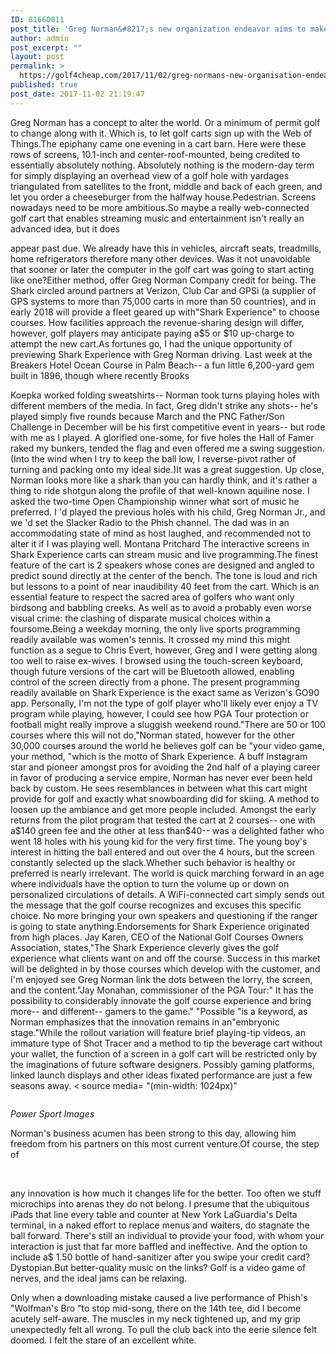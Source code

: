 ```yaml
---
ID: 81660011
post_title: 'Greg Norman&#8217;s new organization endeavor aims to make the golf course experience bigger and better'
author: admin
post_excerpt: ""
layout: post
permalink: >
  https://golf4cheap.com/2017/11/02/greg-normans-new-organisation-endeavor-aims-to-make-the-golf-course-experience-bigger-and-better/
published: true
post_date: 2017-11-02 21:19:47
---
```

<div data-reactid="49">
<p data-reactid="50">Greg Norman has a concept to alter the world. Or a minimum of permit golf to change along with it. Which is, to let golf carts sign up with the Web of Things.The epiphany came one evening in a cart barn. Here were these rows of screens, 10.1-inch and center-roof-mounted, being credited to essentially absolutely nothing. Absolutely nothing is the modern-day term for simply displaying an overhead view of a golf hole with yardages triangulated from satellites to the front, middle and back of each green, and let you order a cheeseburger from the halfway house.Pedestrian. Screens nowadays need to be more ambitious.So maybe a really web-connected golf cart that enables streaming music and entertainment isn't really an advanced idea, but it does</p>
<p data-reactid="56">appear past due. We already have this in vehicles, aircraft seats, treadmills, home refrigerators therefore many other devices. Was it not unavoidable that sooner or later the computer in the golf cart was going to start acting like one?Either method, offer Greg Norman Company credit for being. The Shark circled around partners at Verizon, Club Car and GPSi (a supplier of GPS systems to more than 75,000 carts in more than 50 countries), and in early 2018 will provide a fleet geared up with"Shark Experience" to choose courses. How facilities approach the revenue-sharing design will differ, however, golf players may anticipate paying a$5 or $10 up-charge to attempt the new cart.As fortunes go, I had the unique opportunity of previewing Shark Experience with Greg Norman driving. Last week at the Breakers Hotel Ocean Course in Palm Beach-- a fun little 6,200-yard gem built in 1896, though where recently Brooks</p>
<p data-reactid="60">Koepka worked folding sweatshirts-- Norman took turns playing holes with different members of the media. In fact, Greg didn't strike any shots-- he's played simply five rounds because March and the PNC Father/Son Challenge in December will be his first competitive event in years-- but rode with me as I played. A glorified one-some, for five holes the Hall of Famer raked my bunkers, tended the flag and even offered me a swing suggestion.(Into the wind when I try to keep the ball low, I reverse-pivot rather of turning and packing onto my ideal side.)It was a great suggestion. Up close, Norman looks more like a shark than you can hardly think, and it's rather a thing to ride shotgun along the profile of that well-known aquiline nose. I asked the two-time Open Championship winner what sort of music he preferred. I 'd played the previous holes with his child, Greg Norman Jr., and we 'd set the Slacker Radio to the Phish channel. The dad was in an accommodating state of mind as host laughed, and recommended not to alter it if I was playing well. Montana Pritchard The interactive screens in Shark Experience carts can stream music and live programming.The finest feature of the cart is 2 speakers whose cones are designed and angled to predict sound directly at the center of the bench. The tone is loud and rich but lessons to a point of near inaudibility 40 feet from the cart. Which is an essential feature to respect the sacred area of golfers who want only birdsong and babbling creeks. As well as to avoid a probably even worse visual crime: the clashing of disparate musical choices within a foursome.Being a weekday morning, the only live sports programming readily available was women's tennis. It crossed my mind this might function as a segue to Chris Evert, however, Greg and I were getting along too well to raise ex-wives. I browsed using the touch-screen keyboard, though future versions of the cart will be Bluetooth allowed, enabling control of the screen directly from a phone. The present programming readily available on Shark Experience is the exact same as Verizon's GO90 app. Personally, I'm not the type of golf player who'll likely ever enjoy a TV program while playing, however, I could see how PGA Tour protection or football might really improve a sluggish weekend round."There are 50 or 100 courses where this will not do,"Norman stated, however for the other 30,000 courses around the world he believes golf can be "your video game, your method, "which is the motto of Shark Experience. A buff Instagram star and pioneer amongst pros for avoiding the 2nd half of a playing career in favor of producing a service empire, Norman has never ever been held back by custom. He sees resemblances in between what this cart might provide for golf and exactly what snowboarding did for skiing. A method to loosen up the ambiance and get more people included. Amongst the early returns from the pilot program that tested the cart at 2 courses-- one with a$140 green fee and the other at less than$40-- was a delighted father who went 18 holes with his young kid for the very first time. The young boy's interest in hitting the ball entered and out over the 4 hours, but the screen constantly selected up the slack.Whether such behavior is healthy or preferred is nearly irrelevant. The world is quick marching forward in an age where individuals have the option to turn the volume up or down on personalized circulations of details. A WiFi-connected cart simply sends out the message that the golf course recognizes and excuses this specific choice. No more bringing your own speakers and questioning if the ranger is going to state anything.Endorsements for Shark Experience originated from high places. Jay Karen, CEO of the National Golf Courses Owners Association, states,"The Shark Experience cleverly gives the golf experience what clients want on and off the course. Success in this market will be delighted in by those courses which develop with the customer, and I'm enjoyed see Greg Norman link the dots between the lorry, the screen, and the content."Jay Monahan, commissioner of the PGA Tour:" It has the possibility to considerably innovate the golf course experience and bring more-- and different-- gamers to the game." "Possible "is a keyword, as Norman emphasizes that the innovation remains in an"embryonic stage."While the rollout variation will feature brief playing-tip videos, an immature type of Shot Tracer and a method to tip the beverage cart without your wallet, the function of a screen in a golf cart will be restricted only by the imaginations of future software designers. Possibly gaming platforms, linked launch displays and other ideas fixated performance are just a few seasons away. &lt; source media= "(min-width: 1024px)"</p>

</div>
<div data-reactid="105"><picture data-reactid="106"><source media="(min-width: 1024px)" srcset="https://media.golfdigest.com/photos/59f8c54792f56d7146c284dc/master/w_925/greg-norman-china-2014.jpg, https://media.golfdigest.com/photos/59f8c54792f56d7146c284dc/master/w_1850/greg-norman-china-2014.jpg 2x" data-reactid="107" /><source media="(min-width: 768px)" srcset="https://media.golfdigest.com/photos/59f8c54792f56d7146c284dc/master/w_806/greg-norman-china-2014.jpg, https://media.golfdigest.com/photos/59f8c54792f56d7146c284dc/master/w_1612/greg-norman-china-2014.jpg 2x" data-reactid="108" /><source srcset="https://media.golfdigest.com/photos/59f8c54792f56d7146c284dc/master/w_768/greg-norman-china-2014.jpg, https://media.golfdigest.com/photos/59f8c54792f56d7146c284dc/master/w_1536/greg-norman-china-2014.jpg 2x" data-reactid="109" /><img alt="" src="https://media.golfdigest.com/photos/59f8c54792f56d7146c284dc/master/w_768/greg-norman-china-2014.jpg" aria-hidden="false" data-reactid="110" /></picture></div>
<p data-reactid="97"><cite data-reactid="121">Power Sport Images</cite><span data-reactid="122"></span></p>
Norman's business acumen has been strong to this day, allowing him freedom from his partners on this most current venture.Of course, the step of

&nbsp;
<p data-reactid="123">any innovation is how much it changes life for the better. Too often we stuff microchips into arenas they do not belong. I presume that the ubiquitous iPads that line every table and counter at New York LaGuardia's Delta terminal, in a naked effort to replace menus and waiters, do stagnate the ball forward. There's still an individual to provide your food, with whom your interaction is just that far more baffled and ineffective. And the option to include a$ 1.50 bottle of hand-sanitizer after you swipe your credit card? Dystopian.But better-quality music on the links? Golf is a video game of nerves, and the ideal jams can be relaxing.</p>
<p data-reactid="125">Only when a downloading mistake caused a live performance of Phish's "Wolfman's Bro "to stop mid-song, there on the 14th tee, did I become acutely self-aware. The muscles in my neck tightened up, and my grip unexpectedly felt all wrong. To pull the club back into the eerie silence felt doomed. I felt the stare of an excellent white.</p>